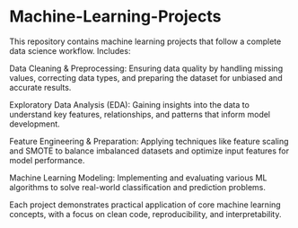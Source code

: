 # Machine-Learning-Projects
This repository contains machine learning projects that follow a complete data science workflow. Includes:

Data Cleaning & Preprocessing: Ensuring data quality by handling missing values, correcting data types, and preparing the dataset for unbiased and accurate results.

Exploratory Data Analysis (EDA): Gaining insights into the data to understand key features, relationships, and patterns that inform model development.

Feature Engineering & Preparation: Applying techniques like feature scaling and SMOTE to balance imbalanced datasets and optimize input features for model performance.

Machine Learning Modeling: Implementing and evaluating various ML algorithms to solve real-world classification and prediction problems.

Each project demonstrates practical application of core machine learning concepts, with a focus on clean code, reproducibility, and interpretability.
